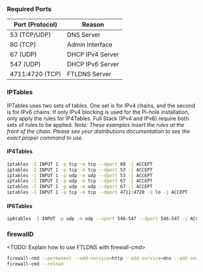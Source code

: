 ### Required Ports

| Port (Protocol) | Reason           |
| --------------- | ---------------- |
| 53 (TCP/UDP)    | DNS Server       |
| 80 (TCP)        | Admin Interface  |
| 67 (UDP)        | DHCP IPv4 Server |
| 547 (UDP)       | DHCP IPv6 Server |
| 4711:4720 (TCP) | FTLDNS Server    |

### IPTables

IPTables uses two sets of tables. One set is for IPv4 chains, and the second is for IPv6 chains. If only IPv4 blocking is used for the Pi-hole installation, only apply the rules for IP4Tables. Full Stack (IPv4 and IPv6) require both sets of rules to be applied. *Note: These examples insert the rules at the front of the chain. Please see your distributions documentation to see the exact proper command to use.*

#### IP4Tables 

```bash
iptables -I INPUT 1 -p tcp -m tcp --dport 80 -j ACCEPT
iptables -I INPUT 1 -p tcp -m tcp --dport 53 -j ACCEPT
iptables -I INPUT 1 -p udp -m udp --dport 53 -j ACCEPT
iptables -I INPUT 1 -p udp -m tcp --dport 67 -j ACCEPT
iptables -I INPUT 1 -p udp -m udp --dport 67 -j ACCEPT
iptables -I INPUT 1 -p tcp -m tcp --dport 4711:4720 -i lo -j ACCEPT
```

#### IP6Tables

```bash
ip6tables -I INPUT -p udp -m udp --sport 546:547 --dport 546:547 -j ACCEPT
```

### firewallD

<TODO: Explain how to use FTLDNS with firewall-cmd>

```bash
firewall-cmd --permanent --add-service=http --add-service=dns --add-service=dhcp --add-service=dhcpv6
firewall-cmd --reload
```

